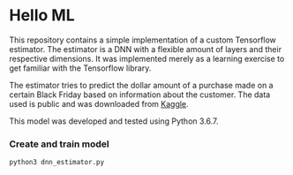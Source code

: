# Hello ML

This repository contains a simple implementation of a custom Tensorflow estimator. The estimator is a DNN with a flexible amount of layers and their respective dimensions. It was implemented merely as a learning exercise to get familiar with the Tensorflow library.

The estimator tries to predict the dollar amount of a purchase made on a certain Black Friday based on information about the customer. The data used is public and was downloaded from [Kaggle](https://www.kaggle.com/mehdidag/black-friday?).

This model was developed and tested using Python 3.6.7.

### Create and train model

```bash
python3 dnn_estimator.py
```